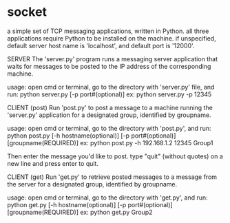 # socket
a simple set of TCP messaging applications, written in Python.
all three applications require Python to be installed on the machine.
if unspecified, default server host name is 'localhost', and default
port is '12000'.

SERVER
The 'server.py' program runs a messaging server application that waits for messages 
to be posted to the IP address of the corresponding machine.

usage: open cmd or terminal, go to the directory with 'server.py' file, and run:
python server.py [-p port#(optional)]
ex: python server.py -p 12345

CLIENT (post)
Run 'post.py' to post a message to a machine running the 'server.py' application for
a designated group, identified by groupname.

usage: open cmd or terminal, go to the directory with 'post.py', and run:
python post.py [-h hostname(optional)] [-p port#(optional)] [groupname(REQUIRED)]
ex: python post.py -h 192.168.1.2 12345 Group1

Then enter the message you'd like to post. type "quit" (without quotes) on a new line
and press enter to quit.

CLIENT (get)
Run 'get.py' to retrieve posted messages to a message from the server for a designated
group, identified by groupname.

usage: open cmd or terminal, go to the directory with 'get.py', and run:
python get.py [-h hostname(optional)] [-p port#(optional)] [groupname(REQUIRED)]
ex: python get.py Group2
